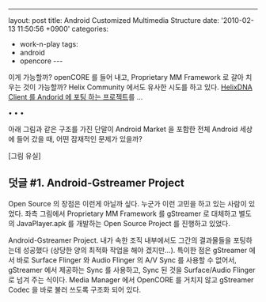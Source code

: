 ---
layout: post
title: Android Customized Multimedia Structure
date: '2010-02-13 11:50:56 +0900'
categories:
- work-n-play
tags:
- android
- opencore
--- 

이게 가능할까? openCORE 를 들어 내고, Proprietary MM Framework 로 갈아 치우는 것이 가능할까? Helix Community 에서도 유사한 시도를 하고 있다. [HelixDNA Client 를 Andorid 에 포팅 하는 프로젝트](https://porting.helixcommunity.org/2008/android)를 ...

<div class="spacer">• • •</div>

아래 그림과 같은 구조를 가진 단말이 Android Market 을 포함한 전체 Android 세상에 들어 갔을 때, 어떤 잠재적인 문제가 있을까?

[그림 유실]

## 덧글 #1. Android-Gstreamer Project

Open Source 의 장점은 이런게 아닐까 싶다. 누군가 이런 고민을 하고 있는 사람이 있었다. 좌측 그림에서 Proprietary MM Framework 를 gStreamer 로 대체하고 별도의 JavaPlayer.apk 를 개발하는 Open Source Project 를 진행하고 있었다.

Android-Gstreamer Project. 내가 속한 조직 내부에서도 그간의 결과물들을 포팅하는데 성공했다 (상당한 양의 최적화 작업을 해야 겠지만...). 특이한 점은 gStreamer 에서 바로 Surface Flinger 와 Audio Flinger 의 A/V Sync 를 사용할 수 없어서, gStreamer 에서 제공하는 Sync 를 사용하고, Sync 된 것을 Surface/Audio Flinger 로 넘겨 주는 식이다. Media Manager 에서 OpenCORE 를 거치지 않고 gStreamer Codec 을 바로 불러 쓰도록 구조화 되어 있다.
